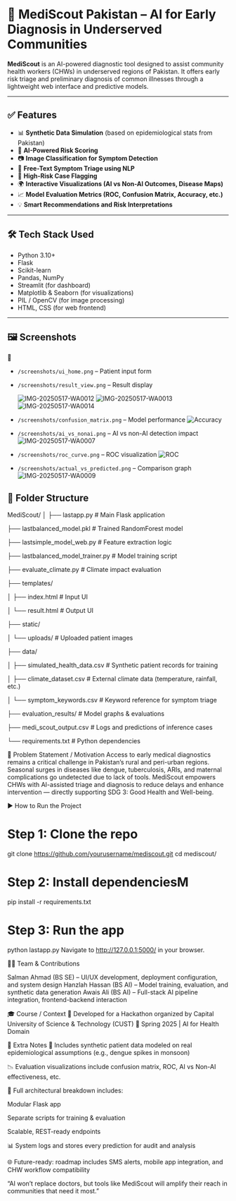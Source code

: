 # 🏥 MediScout Pakistan – AI for Early Diagnosis in Underserved Communities

**MediScout** is an AI-powered diagnostic tool designed to assist community health workers (CHWs) in underserved regions of Pakistan. It offers early risk triage and preliminary diagnosis of common illnesses through a lightweight web interface and predictive models.

---

## ✅ Features

- 📊 **Synthetic Data Simulation** (based on epidemiological stats from Pakistan)
- 🤖 **AI-Powered Risk Scoring**
- 📷 **Image Classification for Symptom Detection**
- 📝 **Free-Text Symptom Triage using NLP**
- 🚨 **High-Risk Case Flagging**
- 🌍 **Interactive Visualizations (AI vs Non-AI Outcomes, Disease Maps)**
- 📈 **Model Evaluation Metrics (ROC, Confusion Matrix, Accuracy, etc.)**
- 💡 **Smart Recommendations and Risk Interpretations**

---

## 🛠️ Tech Stack Used

- Python 3.10+
- Flask
- Scikit-learn
- Pandas, NumPy
- Streamlit (for dashboard)
- Matplotlib & Seaborn (for visualizations)
- PIL / OpenCV (for image processing)
- HTML, CSS (for web frontend)

---

## 🖼️ Screenshots

📌 

- `/screenshots/ui_home.png` – Patient input form
- `/screenshots/result_view.png` – Result display
  
  ![IMG-20250517-WA0012](https://github.com/user-attachments/assets/4b80bb54-3a04-4027-b999-9b4caff8e027)
  ![IMG-20250517-WA0013](https://github.com/user-attachments/assets/3b02ed65-ea64-497b-ba09-6360d913d288)
  ![IMG-20250517-WA0014](https://github.com/user-attachments/assets/aeb7a19b-91e4-48a4-80f9-5b7e321ddc32)

- `/screenshots/confusion_matrix.png` – Model performance
  ![Accuracy](https://github.com/user-attachments/assets/0a7bb326-3f09-47d6-a594-f97c4c76fb86)

- `/screenshots/ai_vs_nonai.png` – AI vs non-AI detection impact
  ![IMG-20250517-WA0007](https://github.com/user-attachments/assets/1441f742-6692-4bda-b139-69408164bab2)

- `/screenshots/roc_curve.png` – ROC visualization
  ![ROC](https://github.com/user-attachments/assets/dc64e7c9-fae2-47e5-a09e-a8611e09ab9c)

- `/screenshots/actual_vs_predicted.png` – Comparison graph
  ![IMG-20250517-WA0009](https://github.com/user-attachments/assets/4c4e1a75-5618-480d-81b4-233612fd5d90)

## 📁 Folder Structure

MediScout/
│
├── lastapp.py                        # Main Flask application

├── lastbalanced_model.pkl           # Trained RandomForest model

├── lastsimple_model_web.py          # Feature extraction logic

├── lastbalanced_model_trainer.py    # Model training script

├── evaluate_climate.py              # Climate impact evaluation

├── templates/

│   ├── index.html                   # Input UI

│   └── result.html                  # Output UI

├── static/

│   └── uploads/                     # Uploaded patient images

├── data/

│   ├── simulated_health_data.csv    # Synthetic patient records for training

│   ├── climate_dataset.csv          # External climate data (temperature, rainfall, etc.)

│   └── symptom_keywords.csv         # Keyword reference for symptom triage

├── evaluation_results/              # Model graphs & evaluations

├── medi_scout_output.csv            # Logs and predictions of inference cases

└── requirements.txt                 # Python dependencies


🧠 Problem Statement / Motivation
Access to early medical diagnostics remains a critical challenge in Pakistan’s rural and peri-urban regions. Seasonal surges in diseases like dengue, tuberculosis, ARIs, and maternal complications go undetected due to lack of tools. MediScout empowers CHWs with AI-assisted triage and diagnosis to reduce delays and enhance intervention — directly supporting SDG 3: Good Health and Well-being.

▶️ How to Run the Project

# Step 1: Clone the repo
git clone https://github.com/yourusername/mediscout.git
cd mediscout/

# Step 2: Install dependenciesM
pip install -r requirements.txt

# Step 3: Run the app
python lastapp.py
Navigate to http://127.0.0.1:5000/ in your browser.

👨‍💻 Team & Contributions

Salman Ahmad (BS SE) – UI/UX development, deployment configuration, and system design
Hanzlah Hassan (BS AI) – Model training, evaluation, and synthetic data generation
Awais Ali (BS AI) – Full-stack AI pipeline integration, frontend-backend interaction


🎓 Course / Context
🚀 Developed for a Hackathon organized by Capital University of Science & Technology (CUST)
📅 Spring 2025 | AI for Health Domain


📌 Extra Notes
🧪 Includes synthetic patient data modeled on real epidemiological assumptions (e.g., dengue spikes in monsoon)

📉 Evaluation visualizations include confusion matrix, ROC, AI vs Non-AI effectiveness, etc.

🧱 Full architectural breakdown includes:

Modular Flask app

Separate scripts for training & evaluation

Scalable, REST-ready endpoints

📊 System logs and stores every prediction for audit and analysis

🌐 Future-ready: roadmap includes SMS alerts, mobile app integration, and CHW workflow compatibility

“AI won’t replace doctors, but tools like MediScout will amplify their reach in communities that need it most.”
